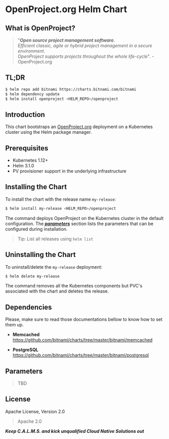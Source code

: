 # <span>OpenProject.org</span> Helm Chart 

## What is OpenProject?

> "***Open source project management software***.  
> *Efficient classic, agile or hybrid project management in a secure environment*.  
> *OpenProject supports projects throughout the whole life-cycle*". - <span>OpenProject.org</span>

## TL;DR

```bash
$ helm repo add bitnami https://charts.bitnami.com/bitnami
$ helm dependency update
$ helm install openproject <HELM_REPO>/openproject
```

## Introduction

This chart bootstraps an [OpenProject.org](https://openproject.org) deployment on a Kubernetes cluster using the Helm package manager.

## Prerequisites

- Kubernetes 1.12+
- Helm 3.1.0
- PV provisioner support in the underlying infrastructure

## Installing the Chart

To install the chart with the release name `my-release`:

```bash
$ helm install my-release <HELM_REPO>/openproject
```

The command deploys OpenProject on the Kubernetes cluster in the default configuration. The [***parameters***](#parameters) section lists the parameters that can be configured during installation.

> Tip: List all releases using `helm list`

## Uninstalling the Chart

To uninstall/delete the `my-release` deployment:

```bash
$ helm delete my-release
```

The command removes all the Kubernetes components but PVC's associated with the chart and deletes the release.

## Dependencies

Please, make sure to read those documentations bellow to know how to set them up.

- **Memcached**
  https://github.com/bitnami/charts/tree/master/bitnami/memcached

- **PostgreSQL**
  https://github.com/bitnami/charts/tree/master/bitnami/postgresql

## Parameters

> TBD

## License

Apache License, Version 2.0

> Apache 2.0

***Keep C.A.L.M.S. and kick unqualified Cloud Native Solutions out***